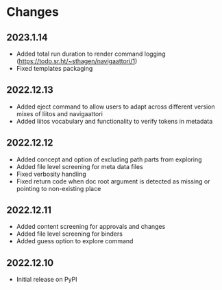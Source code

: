 # Changes

## 2023.1.14

* Added total run duration to render command logging (<https://todo.sr.ht/~sthagen/navigaattori/1>)
* Fixed templates packaging

## 2022.12.13

* Added eject command to allow users to adapt across different version mixes of liitos and navigaattori
* Added liitos vocabulary and functionality to verify tokens in metadata

## 2022.12.12

* Added concept and option of excluding path parts from exploring
* Added file level screening for meta data files
* Fixed verbosity handling
* Fixed return code when doc root argument is detected as missing or pointing to non-existing place

## 2022.12.11

* Added content screening for approvals and changes
* Added file level screening for binders
* Added guess option to explore command

## 2022.12.10

* Initial release on PyPI
